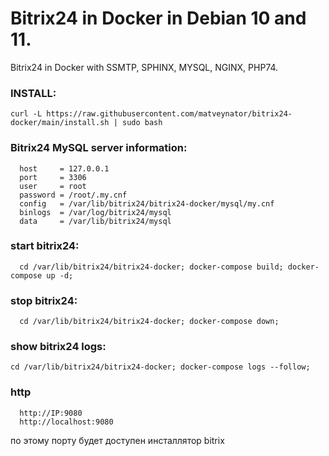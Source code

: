 # Bitrix24 in Docker in Debian 10 and 11.
Bitrix24 in Docker with SSMTP, SPHINX, MYSQL, NGINX, PHP74.

### INSTALL:
```
curl -L https://raw.githubusercontent.com/matveynator/bitrix24-docker/main/install.sh | sudo bash
```

### Bitrix24 MySQL server information:
```
  host     = 127.0.0.1
  port     = 3306
  user     = root
  password = /root/.my.cnf 
  config   = /var/lib/bitrix24/bitrix24-docker/mysql/my.cnf
  binlogs  = /var/log/bitrix24/mysql
  data     = /var/lib/bitrix24/mysql
```

### start bitrix24:
```
  cd /var/lib/bitrix24/bitrix24-docker; docker-compose build; docker-compose up -d;
```

### stop bitrix24:
```
  cd /var/lib/bitrix24/bitrix24-docker; docker-compose down;
```
### show bitrix24 logs:
```
cd /var/lib/bitrix24/bitrix24-docker; docker-compose logs --follow;
```

### http 
```
  http://IP:9080 
  http://localhost:9080
```
по этому порту будет доступен инсталлятор bitrix
